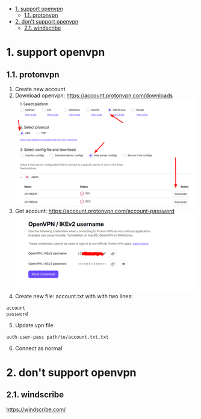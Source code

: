 - [1. support openvpn](#1-support-openvpn)
  - [1.1. protonvpn](#11-protonvpn)
- [2. don't support openvpn](#2-dont-support-openvpn)
  - [2.1. windscribe](#21-windscribe)


# 1. support openvpn

## 1.1. protonvpn

1. Create new account
2. Download openvpn: https://account.protonvpn.com/downloads
![alt text](image.png)
3. Get account: https://account.protonvpn.com/account-password
![alt text](image-1.png)
4. Create new file: account.txt with with two lines:
```
account
password
```
5. Update vpn file: 
```
auth-user-pass path/to/account.txt.txt
```
6. Connect as normal

# 2. don't support openvpn
## 2.1. windscribe

https://windscribe.com/
